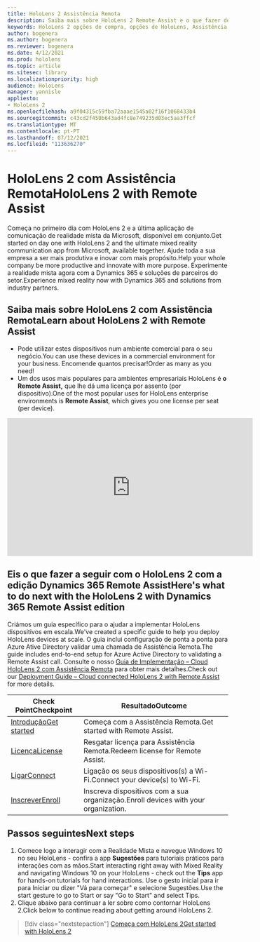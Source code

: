 ```yaml
---
title: HoloLens 2 Assistência Remota
description: Saiba mais sobre HoloLens 2 Remote Assist e o que fazer depois de obter um dos seus.
keywords: HoloLens 2 opções de compra, opções de HoloLens, Assistência Remota
author: bogenera
ms.author: bogenera
ms.reviewer: bogenera
ms.date: 4/12/2021
ms.prod: hololens
ms.topic: article
ms.sitesec: library
ms.localizationpriority: high
audience: HoloLens
manager: yannisle
appliesto:
- HoloLens 2
ms.openlocfilehash: a9f04315c59fba72aaae1545a02f16f1068433b4
ms.sourcegitcommit: c43cd2f450b643ad4fc8e749235d03ec5aa3ffcf
ms.translationtype: MT
ms.contentlocale: pt-PT
ms.lasthandoff: 07/12/2021
ms.locfileid: "113636270"
---
```

# <a name="hololens-2-with-remote-assist"></a><span data-ttu-id="8fae7-104">HoloLens 2 com Assistência Remota</span><span class="sxs-lookup"><span data-stu-id="8fae7-104">HoloLens 2 with Remote Assist</span></span>

<span data-ttu-id="8fae7-105">Começa no primeiro dia com HoloLens 2 e a última aplicação de comunicação de realidade mista da Microsoft, disponível em conjunto.</span><span class="sxs-lookup"><span data-stu-id="8fae7-105">Get started on day one with HoloLens 2 and the ultimate mixed reality communication app from Microsoft, available together.</span></span> <span data-ttu-id="8fae7-106">Ajude toda a sua empresa a ser mais produtiva e inovar com mais propósito.</span><span class="sxs-lookup"><span data-stu-id="8fae7-106">Help your whole company be more productive and innovate with more purpose.</span></span> <span data-ttu-id="8fae7-107">Experimente a realidade mista agora com a Dynamics 365 e soluções de parceiros do setor.</span><span class="sxs-lookup"><span data-stu-id="8fae7-107">Experience mixed reality now with Dynamics 365 and solutions from industry partners.</span></span>

## <a name="learn-about-hololens-2-with-remote-assist"></a><span data-ttu-id="8fae7-108">Saiba mais sobre HoloLens 2 com Assistência Remota</span><span class="sxs-lookup"><span data-stu-id="8fae7-108">Learn about HoloLens 2 with Remote Assist</span></span>
- <span data-ttu-id="8fae7-109">Pode utilizar estes dispositivos num ambiente comercial para o seu negócio.</span><span class="sxs-lookup"><span data-stu-id="8fae7-109">You can use these devices in a commercial environment for your business.</span></span> <span data-ttu-id="8fae7-110">Encomende quantos precisar!</span><span class="sxs-lookup"><span data-stu-id="8fae7-110">Order as many as you need!</span></span>
- <span data-ttu-id="8fae7-111">Um dos usos mais populares para ambientes empresariais HoloLens é **o Remote Assist,** que lhe dá uma licença por assento (por dispositivo).</span><span class="sxs-lookup"><span data-stu-id="8fae7-111">One of the most popular uses for HoloLens enterprise environments is **Remote Assist**, which gives you one license per seat (per device).</span></span>

<iframe width="560" height="315" src="https://www.youtube.com/embed/d3YT8j0yYl0" frameborder="0" allow="accelerometer; autoplay; clipboard-write; encrypted-media; gyroscope; picture-in-picture" allowfullscreen></iframe>

## <a name="heres-what-to-do-next-with-the-hololens-2-with-dynamics-365-remote-assist-edition"></a><span data-ttu-id="8fae7-112">Eis o que fazer a seguir com o HoloLens 2 com a edição Dynamics 365 Remote Assist</span><span class="sxs-lookup"><span data-stu-id="8fae7-112">Here's what to do next with the HoloLens 2 with Dynamics 365 Remote Assist edition</span></span>

<span data-ttu-id="8fae7-113">Criámos um guia específico para o ajudar a implementar HoloLens dispositivos em escala.</span><span class="sxs-lookup"><span data-stu-id="8fae7-113">We've created a specific guide to help you deploy HoloLens devices at scale.</span></span> <span data-ttu-id="8fae7-114">O guia inclui configuração de ponta a ponta para Azure Ative Directory validar uma chamada de Assistência Remota.</span><span class="sxs-lookup"><span data-stu-id="8fae7-114">The guide includes end-to-end setup for Azure Active Directory to validating a Remote Assist call.</span></span> <span data-ttu-id="8fae7-115">Consulte o nosso [Guia de Implementação – Cloud HoloLens 2 com Assistência Remota](hololens2-cloud-connected-overview.md) para obter mais detalhes.</span><span class="sxs-lookup"><span data-stu-id="8fae7-115">Check out our [Deployment Guide – Cloud connected HoloLens 2 with Remote Assist](hololens2-cloud-connected-overview.md) for more details.</span></span>

| <span data-ttu-id="8fae7-116">Check Point</span><span class="sxs-lookup"><span data-stu-id="8fae7-116">Checkpoint</span></span>  | <span data-ttu-id="8fae7-117">Resultado</span><span class="sxs-lookup"><span data-stu-id="8fae7-117">Outcome</span></span>                                |
|-------------|----------------------------------------|
| [<span data-ttu-id="8fae7-118">Introdução</span><span class="sxs-lookup"><span data-stu-id="8fae7-118">Get started</span></span>](/dynamics365/mixed-reality/remote-assist/overview-hololens) | <span data-ttu-id="8fae7-119">Começa com a Assistência Remota.</span><span class="sxs-lookup"><span data-stu-id="8fae7-119">Get started with Remote Assist.</span></span>        |
| [<span data-ttu-id="8fae7-120">Licença</span><span class="sxs-lookup"><span data-stu-id="8fae7-120">License</span></span>](/dynamics365/mixed-reality/remote-assist/deploy-remote-assist#add-and-assign-licenses)     | <span data-ttu-id="8fae7-121">Resgatar licença para Assistência Remota.</span><span class="sxs-lookup"><span data-stu-id="8fae7-121">Redeem license for Remote Assist.</span></span>      |
| [<span data-ttu-id="8fae7-122">Ligar</span><span class="sxs-lookup"><span data-stu-id="8fae7-122">Connect</span></span>](/hololens/hololens-network)     | <span data-ttu-id="8fae7-123">Ligação os seus dispositivos(s) a Wi-Fi.</span><span class="sxs-lookup"><span data-stu-id="8fae7-123">Connect your device(s) to Wi-Fi.</span></span>       |
| [<span data-ttu-id="8fae7-124">Inscrever</span><span class="sxs-lookup"><span data-stu-id="8fae7-124">Enroll</span></span>](/hololens/hololens-enroll-mdm)      | <span data-ttu-id="8fae7-125">Inscreva dispositivos com a sua organização.</span><span class="sxs-lookup"><span data-stu-id="8fae7-125">Enroll devices with your organization.</span></span> |

## <a name="next-steps"></a><span data-ttu-id="8fae7-126">Passos seguintes</span><span class="sxs-lookup"><span data-stu-id="8fae7-126">Next steps</span></span>

1. <span data-ttu-id="8fae7-127">Comece logo a interagir com a Realidade Mista e navegue Windows 10 no seu HoloLens - confira a app **Sugestões** para tutoriais práticos para interações com as mãos.</span><span class="sxs-lookup"><span data-stu-id="8fae7-127">Start interacting right away with Mixed Reality and navigating Windows 10 on your HoloLens - check out the **Tips** app for hands-on tutorials for hand interactions.</span></span> <span data-ttu-id="8fae7-128">Use o gesto inicial para ir para Iniciar ou dizer "Vá para começar" e selecione Sugestões.</span><span class="sxs-lookup"><span data-stu-id="8fae7-128">Use the start gesture to go to Start or say "Go to Start" and select Tips.</span></span>
1. <span data-ttu-id="8fae7-129">Clique abaixo para continuar a ler sobre como contornar HoloLens 2.</span><span class="sxs-lookup"><span data-stu-id="8fae7-129">Click below to continue reading about getting around HoloLens 2.</span></span>

> [!div class="nextstepaction"]
> [<span data-ttu-id="8fae7-130">Começa com HoloLens 2</span><span class="sxs-lookup"><span data-stu-id="8fae7-130">Get started with HoloLens 2</span></span>](hololens2-basic-usage.md)
